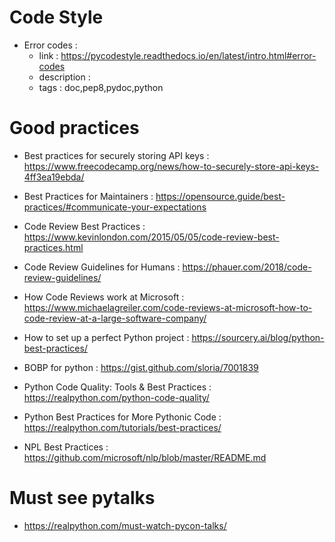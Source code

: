 # Code Style

- Error codes :
    - link : https://pycodestyle.readthedocs.io/en/latest/intro.html#error-codes
    - description :
    - tags : doc,pep8,pydoc,python

# Good practices

- Best practices for securely storing API keys : https://www.freecodecamp.org/news/how-to-securely-store-api-keys-4ff3ea19ebda/
- Best Practices for Maintainers : https://opensource.guide/best-practices/#communicate-your-expectations
- Code Review Best Practices : https://www.kevinlondon.com/2015/05/05/code-review-best-practices.html
- Code Review Guidelines for Humans : https://phauer.com/2018/code-review-guidelines/
- How Code Reviews work at Microsoft : https://www.michaelagreiler.com/code-reviews-at-microsoft-how-to-code-review-at-a-large-software-company/

- How to set up a perfect Python project : https://sourcery.ai/blog/python-best-practices/
- BOBP for python : https://gist.github.com/sloria/7001839
- Python Code Quality: Tools & Best Practices : https://realpython.com/python-code-quality/
- Python Best Practices for More Pythonic Code : https://realpython.com/tutorials/best-practices/

- NPL Best Practices : https://github.com/microsoft/nlp/blob/master/README.md

# Must see pytalks

- https://realpython.com/must-watch-pycon-talks/


